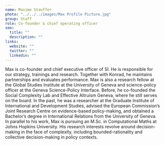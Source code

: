 ```yaml
---
name: Maxime Stauffer
photo: "../../../images/Max Profile Picture.jpg"
group: Staff
role: Co-founder & chief operating officer
seo:
  title: ""
  description: ""
links:
  website: ""
  twitter: ""
  linkedin: ""
---
```


Max is co-founder and chief executive officer of SI. He is responsible for our strategy, trainings and research. Together with Konrad, he maintains partnerships and evaluates performance. Max is also a research fellow at the Global Studies Institute at the University of Geneva and science-policy officer at the Geneva Science-Policy Interface. Before, he co-founded the Social Complexity Lab and Effective Altruism Geneva, where he still serves on the board. In the past, he was a researcher at the Graduate Institute of International and Development Studies, advised the European Commission’s Joint Research Centre on evidence-based policy-making, and obtained a Bachelor’s degree in International Relations from the University of Geneva. In parallel to his work, Max is pursuing an M.Sc. in Computational Maths at Johns Hopkins University. His research interests revolve around decision-making in the face of complexity, including bounded-rationality and collective decision-making in policy contexts.
